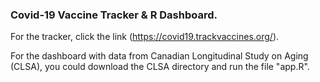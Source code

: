 ### Covid-19 Vaccine Tracker & R Dashboard. 

For the tracker, click the link (https://covid19.trackvaccines.org/). 

For the dashboard with data from Canadian Longitudinal Study on Aging (CLSA), you could download the CLSA directory and run the file "app.R".


